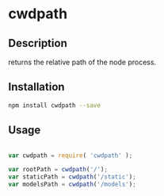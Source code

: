 # cwdpath

## Description

returns the relative path of the node process.

## Installation

```sh
npm install cwdpath --save
```

## Usage

```js

var cwdpath = require( 'cwdpath' );

var rootPath = cwdpath('/');
var staticPath = cwdpath('/static');
var modelsPath = cwdpath('/models');

```
